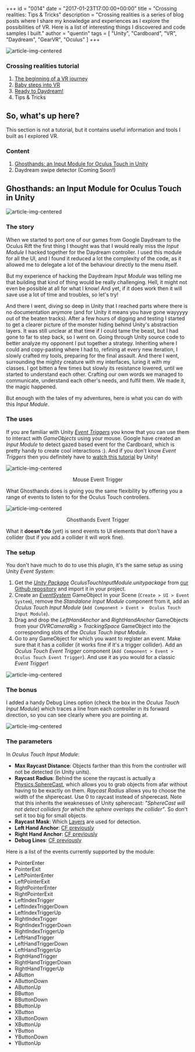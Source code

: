 +++
id = "0014"
date = "2017-01-23T17:00:00+00:00"
title = "Crossing realities: Tips & Tricks"
description = "Crossing realities is a series of blog posts where I share my knowledge and experiences as I explore the possibilities of VR. Here is a list of interesting things I discovered and code samples I built."
author = "quentin"
tags = [ "Unity", "Cardboard", "VR", "Daydream", "GearVR", "Oculus" ]
+++

![article-img-centered](/img/blog/0014/thumbnail.jpg "Tips & Tricks")

### Crossing realities tutorial
1. [The beginning of a VR journey](/blog/crossing-realities-the-beginning-of-a-VR-journey/)
2. [Baby steps into VR](/blog/crossing-realities-baby-steps-into-VR/)
3. [Ready to Daydream!](/blog/crossing-realities-ready-to-daydream/)
4. Tips & Tricks

## So, what's up here?
This section is not a tutorial, but it contains useful information and tools I built as I explored VR.

### Content
1. [Ghosthands: an Input Module for Oculus Touch in Unity](#ghosthands-an-input-module-for-oculus-touch-in-unity)
2. Daydream swipe detector (Coming Soon!)

## Ghosthands: an Input Module for Oculus Touch in Unity

![article-img-centered](/img/blog/0014/ghosthands.jpg "Ghosthands")

### The story
When we started to port one of our games from Google Daydream to the Oculus Rift the first thing I thought was that I would really miss the *Input Module* I hacked together for the Daydream controller. I used this module for all the UI, and I found it reduced a lot the complexity of the code, as it allowed me to delegate a lot of the behaviour directly to the menu itself.

But my experience of hacking the Daydream *Input Module* was telling me that building that kind of thing would be really challenging. Hell, it might not even be possible at all for what I know! And yet, if it does work then it will save use a lot of time and troubles, so let's try!

And there I went, diving so deep in Unity that I reached parts where there is no documentation anymore (and for Unity it means you have gone wayyyyy out of the beaten tracks). After a few hours of digging and testing I started to get a clearer picture of the monster hiding behind Unity's abstraction layers. It was still unclear at that time if I could tame the beast, but I had gone to far to step back, so I went on. Going through Unity source code to better analyze my opponent I put together a strategy. Inheriting where I could and copy-pasting where I had to, refining at every new iteration, I slowly crafted my tools, preparing for the final assault. And there I went, surrounding the mighty creature with my interfaces, luring it with my classes. I got bitten a few times but slowly its resistance lowered, until we started to understand each other. Crafting our own words we managed to communicate, understand each other's needs, and fulfil them. We made it, the magic happened.

But enough with the tales of my adventures, here is what you can do with this *Input Module*.

### The uses
If you are familiar with Unity [*Event Triggers*](https://docs.unity3d.com/Manual/script-EventTrigger.html) you know that you can use them to interact with *GameObjects* using your mouse. Google have created an *Input Module* to detect gazed based event for the Cardboard, which is pretty handy to create cool interactions :). And if you don't know *Event Triggers* then you definitely have to [watch this tutorial](https://unity3d.com/learn/tutorials/topics/user-interface-ui/ui-events-and-event-triggers) by Unity!

![article-img-centered](/img/blog/0014/event_trigger_mouse.png "Mouse Event Trigger")
<center>Mouse Event Trigger</center>

What Ghosthands does is giving you the same flexibility by offering you a range of events to listen to for the Oculus Touch controllers.

![article-img-centered](/img/blog/0014/event_trigger_oculus_touch.png "Oculus Touch Event Trigger")
<center>Ghosthands Event Trigger</center>

What it **doesn't do** (yet) is send events to UI elements that don't have a collider (but if you add a collider it will work fine).

### The setup
You don't have much to do to use this plugin, it's the same setup as using Unity *Event System*:

1. Get the [*Unity Package*](https://docs.unity3d.com/Manual/AssetPackages.html) *OculusTouchInputModule.unitypackage* from [our Github repository](https://github.com/Tengio/ghosthands "Tengio's Github") and import it in your project.
2. Create an [*EventSystem*](https://docs.unity3d.com/Manual/EventSystem.html) GameObject in your Scene (`Create > UI > Event System`), remove the *Standalone Input Module* component from it, add an *Oculus Touch Input Module* (`Add Component > Event >  Oculus Touch Input Module`).
3. Drag and drop the *LeftHandAnchor* and *RightHandAnchor* GameObjects from your *OVRCameraRig > TrackingSpace* GameObject into the corresponding slots of the *Oculus Touch Input Module*.
4. Go to any GameObject for which you want to register an event. Make sure that it has a collider (it works fine if it's a trigger collider). Add an *Oculus Touch Event Trigger* component (`Add Component > Event >  Oculus Touch Event Trigger`). And use it as you would for a classic *Event Trigger*!

![article-img-centered](/img/blog/0014/oculus_touch_input_module.png "Event System")

### The bonus
I added a handy Debug Lines option (check the box in the *Oculus Touch Input Module*) which traces a line from each controller in its forward direction, so you can see clearly where you are pointing at.

![article-img-centered](/img/blog/0014/debug_lines.png "Debug Lines")

### The parameters
In *Oculus Touch Input Module*:

 - **Max Raycast Distance**: Objects farther than this from the controller will not be detected (in Unity units).
 - **Raycast Radius**: Behind the scene the raycast is actually a [Physics.SphereCast](https://docs.unity3d.com/ScriptReference/Physics.SphereCast.html), which allows you to grab objects from afar without having to be exactly on them. *Raycast Radius* allows you to choose the width of the shperecast. Use 0 to raycast instead of shperecast. Note that this inherits the weaknesses of Unity spherecast: *"SphereCast will not detect colliders for which the sphere overlaps the collider"*. So don't set it too big for small objects.
 - **Raycast Mask**: Which [Layers](https://docs.unity3d.com/Manual/Layers.html) are used for detection.
 - **Left Hand Anchor**: [CF previously](#the-setup)
 - **Right Hand Anchor**: [CF previously](#the-setup)
 - **Debug Lines**: [CF previously](#the-bonus)

Here is a list of the events currently supported by the module:

- PointerEnter
- PointerExit
- LeftPointerEnter
- LeftPointerExit
- RightPointerEnter
- RightPointerExit
- LeftIndexTrigger
- LeftIndexTriggerDown
- LeftIndexTriggerUp
- RightIndexTrigger
- RightIndexTriggerDown
- RightIndexTriggerUp
- LeftHandTrigger
- LeftHandTriggerDown
- LeftHandTriggerUp
- RightHandTrigger
- RightHandTriggerDown
- RightHandTriggerUp
- AButton
- AButtonDown
- AButtonUp
- BButton
- BButtonDown
- BButtonUp
- XButton
- XButtonDown
- XButtonUp
- YButton
- YButtonDown
- YButtonUp
